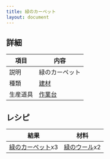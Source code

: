 ```yaml
---
title: 緑のカーペット
layout: document
---
```

## 詳細

|項目|内容|
|---|---|
|説明|緑のカーペット|
|種類|[建材](建材)|
|生産道具|[作業台](作業台)|

## レシピ

|結果|材料|
|---|---|
|[緑のカーペット](緑のカーペット)x3|[緑のウール](緑のウール)x2|

